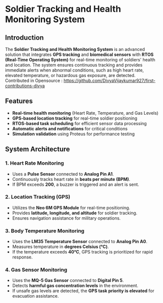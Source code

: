 # Soldier Tracking and Health Monitoring System  

## Introduction  
The **Soldier Tracking and Health Monitoring System** is an advanced solution that integrates **GPS tracking** and **biomedical sensors** with **RTOS (Real-Time Operating System)** for real-time monitoring of soldiers' health and location. The system ensures continuous tracking and provides immediate alerts when abnormal conditions, such as high heart rate, elevated temperature, or hazardous gas exposure, are detected.  
Contributed in Opensource : https://github.com/DivyaVijaykumar927/first-contributions-divya
## Features  
- **Real-time health monitoring** (Heart Rate, Temperature, and Gas Levels)  
- **GPS-based location tracking** for real-time soldier positioning  
- **RTOS-based task scheduling** for efficient sensor data processing  
- **Automatic alerts and notifications** for critical conditions  
- **Simulation validation** using Proteus for performance testing  

## System Architecture  
### 1. **Heart Rate Monitoring**  
- Uses a **Pulse Sensor** connected to **Analog Pin A1**.  
- Continuously tracks heart rate in **beats per minute (BPM)**.  
- If BPM exceeds **200**, a buzzer is triggered and an alert is sent.  

### 2. **Location Tracking (GPS)**  
- Utilizes the **Neo 6M GPS Module** for real-time positioning.  
- Provides **latitude, longitude, and altitude** for soldier tracking.  
- Ensures navigation assistance for military operations.  

### 3. **Body Temperature Monitoring**  
- Uses the **LM35 Temperature Sensor** connected to **Analog Pin A0**.  
- Measures temperature in **degrees Celsius (°C)**.  
- If the temperature exceeds **40°C**, GPS tracking is prioritized for rapid response.  

### 4. **Gas Sensor Monitoring**  
- Uses the **MQ-5 Gas Sensor** connected to **Digital Pin 5**.  
- Detects **harmful gas concentration levels** in the environment.  
- If unsafe gas levels are detected, the **GPS task priority is elevated** for evacuation assistance.  

